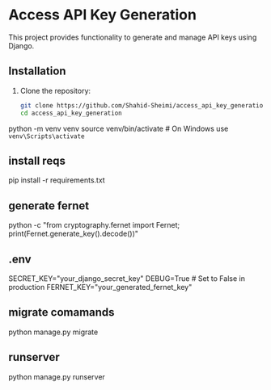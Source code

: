 # Access API Key Generation

This project provides functionality to generate and manage API keys using Django.

## Installation

1. Clone the repository:
   ```bash
   git clone https://github.com/Shahid-Sheimi/access_api_key_generation
   cd access_api_key_generation
python -m venv venv
source venv/bin/activate  # On Windows use `venv\Scripts\activate`
## install reqs
pip install -r requirements.txt
## generate fernet
python -c "from cryptography.fernet import Fernet; print(Fernet.generate_key().decode())"

## .env
SECRET_KEY="your_django_secret_key"
DEBUG=True  # Set to False in production
FERNET_KEY="your_generated_fernet_key"
## migrate comamands
python manage.py migrate
## runserver 
python manage.py runserver
